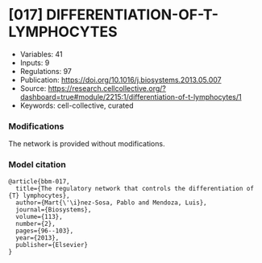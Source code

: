 # \[017\] DIFFERENTIATION-OF-T-LYMPHOCYTES

 - Variables: 41
 - Inputs: 9
 - Regulations: 97
 - Publication: https://doi.org/10.1016/j.biosystems.2013.05.007
 - Source: https://research.cellcollective.org/?dashboard=true#module/2215:1/differentiation-of-t-lymphocytes/1
 - Keywords: cell-collective, curated


### Modifications

The network is provided without modifications.

### Model citation

```
@article{bbm-017,
  title={The regulatory network that controls the differentiation of {T} lymphocytes},
  author={Mart{\'\i}nez-Sosa, Pablo and Mendoza, Luis},
  journal={Biosystems},
  volume={113},
  number={2},
  pages={96--103},
  year={2013},
  publisher={Elsevier}
}
```

